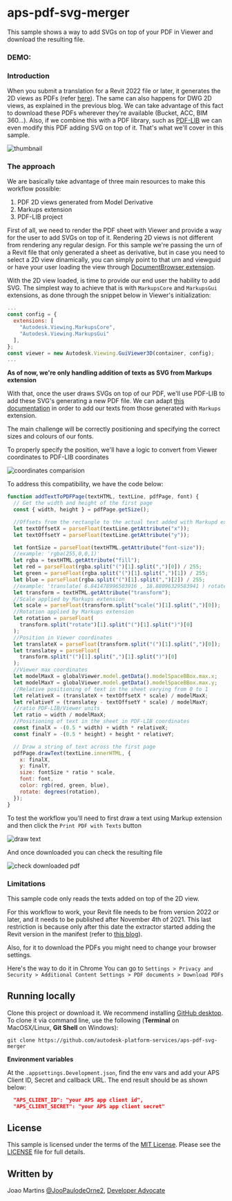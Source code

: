 # aps-pdf-svg-merger

This sample shows a way to add SVGs on top of your PDF in Viewer and download the resulting file.

### DEMO:

### Introduction

When you submit a translation for a Revit 2022 file or later, it generates the 2D views as PDFs (refer [here](https://aps.autodesk.com/blog/advanced-option-rvtdwg-2d-views-svf2-post-job)).
The same can also happens for DWG 2D views, as explained in the previous blog.
We can take advantage of this fact to download these PDFs wherever they're available (Bucket, ACC, BIM 360...).
Also, if we combine this with a PDF library, such as [PDF-LIB](https://pdf-lib.js.org) we can even modify this PDF adding SVG on top of it.
That's what we'll cover in this sample.

![thumbnail](./images/thumbnail.png)

### The approach

We are basically take advantage of three main resources to make this workflow possible:

1. PDF 2D views generated from Model Derivative
2. Markups extension
3. PDF-LIB project

First of all, we need to render the PDF sheet with Viewer and provide a way for the user to add SVGs on top of it.
Rendering 2D views is not different from rendering any regular design. For this sample we're passing the urn of a Revit file that only generated a sheet as derivative, but in case you need to select a 2D view dinamically, you can simply point to that urn and viewguid or have your user loading the view through [DocumentBrowser extension](https://aps.autodesk.com/en/docs/viewer/v7/reference/Extensions/DocumentBrowser/).

With the 2D view loaded, is time to provide our end user the hability to add SVG. The simplest way to achieve that is with `MarkupsCore` and `MarkupsGui` extensions, as done through the snippet below in Viewer's initialization:

```js
...
const config = {
  extensions: [
    "Autodesk.Viewing.MarkupsCore",
    "Autodesk.Viewing.MarkupsGui"
  ],
};
const viewer = new Autodesk.Viewing.GuiViewer3D(container, config);
...
```

**As of now, we're only handling addition of texts as SVG from Markups extension**

With that, once the user draws SVGs on top of our PDF, we'll use PDF-LIB to add these SVG's generating a new PDF file.
We can adapt [this documentation](https://pdf-lib.js.org/#modify-document) in order to add our texts from those generated with `Markups` extension.

The main challenge will be correctly positioning and specifying the correct sizes and colours of our fonts.

To properly specify the position, we'll have a logic to convert from Viewer coordinates to PDF-LIB coordinates

![coordinates comparision](./images/coordinates_compare.png)

To address this compatibility, we have the code below:

```js
function addTextToPDFPage(textHTML, textLine, pdfPage, font) {
  // Get the width and height of the first page
  const { width, height } = pdfPage.getSize();

  //Offsets from the rectangle to the actual text added with Markupd extension
  let textOffsetX = parseFloat(textLine.getAttribute("x"));
  let textOffsetY = parseFloat(textLine.getAttribute("y"));

  let fontSize = parseFloat(textHTML.getAttribute("font-size"));
  //example: 'rgba(255,0,0,1)'
  let rgba = textHTML.getAttribute("fill");
  let red = parseFloat(rgba.split("(")[1].split(",")[0]) / 255;
  let green = parseFloat(rgba.split("(")[1].split(",")[1]) / 255;
  let blue = parseFloat(rgba.split("(")[1].split(",")[2]) / 255;
  //example: 'translate( 6.841478996503916 , 18.88096329583941 ) rotate( 0 ) scale(0.01,-0.01)'
  let transform = textHTML.getAttribute("transform");
  //Scale applied by Markups extension
  let scale = parseFloat(transform.split("scale(")[1].split(",")[0]);
  //Rotation applied by Markups extension
  let rotation = parseFloat(
    transform.split("rotate")[1].split("(")[1].split(")")[0]
  );
  //Position in Viewer coordinates
  let translateX = parseFloat(transform.split("(")[1].split(",")[0]);
  let translatey = parseFloat(
    transform.split("(")[1].split(",")[1].split(")")[0]
  );
  //Viewer max coordinates
  let modelMaxX = globalViewer.model.getData().modelSpaceBBox.max.x;
  let modelMaxY = globalViewer.model.getData().modelSpaceBBox.max.y;
  //Relative positioning of text in the sheet varying from 0 to 1
  let relativeX = (translateX + textOffsetX * scale) / modelMaxX;
  let relativeY = (translatey - textOffsetY * scale) / modelMaxY;
  //ratio PDF-LIB/Viewer units
  let ratio = width / modelMaxX;
  //Positioning of text in the sheet in PDF-LIB coordinates
  const finalX = -(0.5 * width) + width * relativeX;
  const finalY = -(0.5 * height) + height * relativeY;

  // Draw a string of text across the first page
  pdfPage.drawText(textLine.innerHTML, {
    x: finalX,
    y: finalY,
    size: fontSize * ratio * scale,
    font: font,
    color: rgb(red, green, blue),
    rotate: degrees(rotation),
  });
}
```

To test the workflow you'll need to first draw a text using Markup extension and then click the `Print PDF with Texts` button

![draw text](./images/draw_text.gif)

And once downloaded you can check the resulting file

![check downloaded pdf](./images/check_downloaded_pdf.gif)

### Limitations

This sample code only reads the texts added on top of the 2D view.

For this workflow to work, your Revit file needs to be from version 2022 or later, and it needs to be published after November 4th of 2021.
This last restriction is because only after this date the extractor started adding the Revit version in the manifest (refer to [this blog](https://aps.autodesk.com/blog/check-version-revit-file-hosted-cloud)).

Also, for it to download the PDFs you might need to change your browser settings.

Here's the way to do it in Chrome
You can go to `Settings > Privacy and Security > Additional Content Settings > PDF documents > Download PDFs`

## Running locally

Clone this project or download it.
We recommend installing [GitHub desktop](https://desktop.github.com/).
To clone it via command line, use the following (**Terminal** on MacOSX/Linux, **Git Shell** on Windows):

    git clone https://github.com/autodesk-platform-services/aps-pdf-svg-merger

**Environment variables**

At the `.appsettings.Development.json`, find the env vars and add your APS Client ID, Secret and callback URL. The end result should be as shown below:

```json
  "APS_CLIENT_ID": "your APS app client id",
  "APS_CLIENT_SECRET": "your APS app client secret"
```

## License

This sample is licensed under the terms of the [MIT License](http://opensource.org/licenses/MIT). Please see the [LICENSE](LICENSE) file for full details.

## Written by

Joao Martins [@JooPaulodeOrne2](https://twitter.com/JooPaulodeOrne2), [Developer Advocate](http://aps.autodesk.com)
